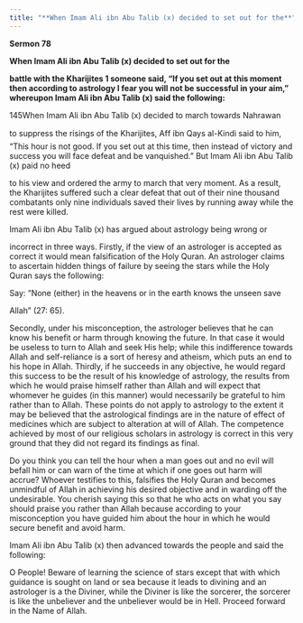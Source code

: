 ```yaml
---
title: "**When Imam Ali ibn Abu Talib (x) decided to set out for the**" 
---
```

**Sermon 78**

**When Imam Ali ibn Abu Talib \(x\) decided to set out for the**

**battle with the Kharijites 1 someone said, “If you set out at this moment then according to astrology I fear you will not be successful in your aim,” whereupon Imam Ali ibn Abu Talib \(x\) said the following:**

145When Imam Ali ibn Abu Talib \(x\) decided to march towards Nahrawan

to suppress the risings of the Kharijites, Aff ibn Qays al\-Kindi said to him, “This hour is not good\. If you set out at this time, then instead of victory and success you will face defeat and be vanquished\.” But Imam Ali ibn Abu Talib \(x\) paid no heed

to his view and ordered the army to march that very moment\. As a result, the Kharijites suffered such a clear defeat that out of their nine thousand combatants only nine individuals saved their lives by running away while the rest were killed\.

Imam Ali ibn Abu Talib \(x\) has argued about astrology being wrong or

incorrect in three ways\. Firstly, if the view of an astrologer is accepted as correct it would mean falsification of the Holy Quran\. An astrologer claims to ascertain hidden things of failure by seeing the stars while the Holy Quran says the following:

Say: “None \(either\) in the heavens or in the earth knows the unseen save

Allah” \(27: 65\)\.

Secondly, under his misconception, the astrologer believes that he can know his benefit or harm through knowing the future\. In that case it would be useless to turn to Allah and seek His help; while this indifference towards Allah and self\-reliance is a sort of heresy and atheism, which puts an end to his hope in Allah\. Thirdly, if he succeeds in any objective, he would regard this success to be the result of his knowledge of astrology, the results from which he would praise himself rather than Allah and will expect that whomever he guides \(in this manner\) would necessarily be grateful to him rather than to Allah\. These points do not apply to astrology to the extent it may be believed that the astrological findings are in the nature of effect of medicines which are subject to alteration at will of Allah\. The competence achieved by most of our religious scholars in astrology is correct in this very ground that they did not regard its findings as final\.

<a id="page452"></a>Do you think you can tell the hour when a man goes out and no evil will befall him or can warn of the time at which if one goes out harm will accrue? Whoever testifies to this, falsifies the Holy Quran and becomes unmindful of Allah in achieving his desired objective and in warding off the undesirable\. You cherish saying this so that he who acts on what you say should praise you rather than Allah because according to your misconception you have guided him about the hour in which he would secure benefit and avoid harm\.

Imam Ali ibn Abu Talib \(x\) then advanced towards the people and said the following:

O People\! Beware of learning the science of stars except that with which guidance is sought on land or sea because it leads to divining and an astrologer is a the Diviner, while the Diviner is like the sorcerer, the sorcerer is like the unbeliever and the unbeliever would be in Hell\. Proceed forward in the Name of Allah\.

